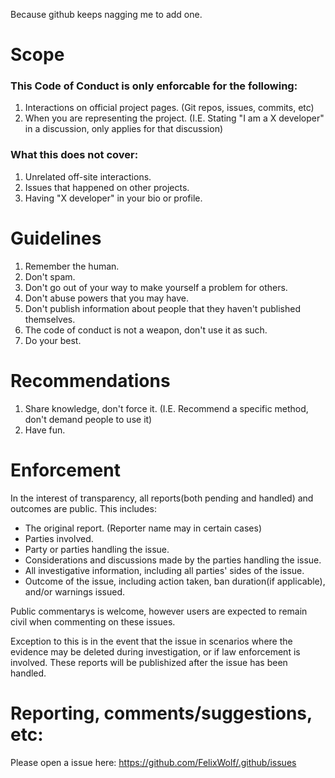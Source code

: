 Because github keeps nagging me to add one.

# Scope
### This Code of Conduct is only enforcable for the following:
1. Interactions on official project pages. (Git repos, issues, commits, etc)
2. When you are representing the project. (I.E. Stating "I am a X developer" in a discussion, only applies for that discussion)

### What this does not cover:
1. Unrelated off-site interactions.
2. Issues that happened on other projects.
3. Having "X developer" in your bio or profile.

# Guidelines
1. Remember the human.
2. Don't spam.
3. Don't go out of your way to make yourself a problem for others.
4. Don't abuse powers that you may have.
5. Don't publish information about people that they haven't published themselves.
6. The code of conduct is not a weapon, don't use it as such.
7. Do your best.

# Recommendations
1. Share knowledge, don't force it. (I.E. Recommend a specific method, don't demand people to use it)
2. Have fun.

# Enforcement
In the interest of transparency, all reports(both pending and handled) and outcomes are public.
This includes:
* The original report. (Reporter name may in certain cases)
* Parties involved.
* Party or parties handling the issue.
* Considerations and discussions made by the parties handling the issue.
* All investigative information, including all parties' sides of the issue.
* Outcome of the issue, including action taken, ban duration(if applicable), and/or warnings issued.

Public commentarys is welcome, however users are expected to remain civil when commenting on these issues.

Exception to this is in the event that the issue in scenarios where the evidence may be deleted during investigation, or if law enforcement is involved.
These reports will be publishized after the issue has been handled.

# Reporting, comments/suggestions, etc:
Please open a issue here: https://github.com/FelixWolf/.github/issues
